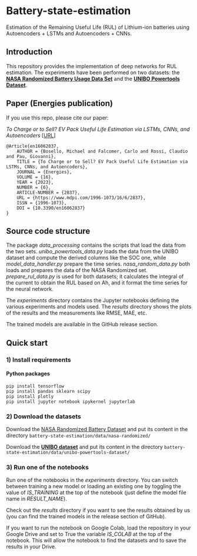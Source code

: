 # Battery-state-estimation

Estimation of the Remaining Useful Life (RUL) of Lithium-ion batteries using Autoencoders + LSTMs and Autoencoders + CNNs.

## Introduction

This repository provides the implementation of deep networks for RUL estimation. The experiments have been performed on two datasets: the [**NASA Randomized Battery Usage Data Set**](https://www.nasa.gov/content/prognostics-center-of-excellence-data-set-repository) and the [**UNIBO Powertools Dataset**](https://doi.org/10.17632/n6xg5fzsbv.1).

## Paper (Energies publication)
If you use this repo, please cite our paper:

*To Charge or to Sell? EV Pack Useful Life Estimation via LSTMs, CNNs, and Autoencoders* [[URL](https://www.mdpi.com/1996-1073/16/6/2837#)]

```
@Article{en16062837,
    AUTHOR = {Bosello, Michael and Falcomer, Carlo and Rossi, Claudio and Pau, Giovanni},
    TITLE = {To Charge or to Sell? EV Pack Useful Life Estimation via LSTMs, CNNs, and Autoencoders},
    JOURNAL = {Energies},
    VOLUME = {16},
    YEAR = {2023},
    NUMBER = {6},
    ARTICLE-NUMBER = {2837},
    URL = {https://www.mdpi.com/1996-1073/16/6/2837},
    ISSN = {1996-1073},
    DOI = {10.3390/en16062837}
}
```

## Source code structure

The package *data_processing* contains the scripts that load the data from the two sets. *unibo_powertools_data.py* loads the data from the UNIBO dataset and compute the derived columns like the SOC one, while *model_data_handler.py* prepare the time series. *nasa_random_data.py* both loads and prepares the data of the NASA Randomized set. *prepare_rul_data.py* is used for both datasets; it calculates the integral of the current to obtain the RUL based on Ah, and it format the time series for the neural network.

The *experiments* directory contains the Jupyter notebooks defining the various experiments and models used. The *results* directory shows the plots of the results and the measurements like RMSE, MAE, etc.

The trained models are available in the GitHub release section.

## Quick start

### 1) Install requirements

#### Python packages

    pip install tensorflow
    pip install pandas sklearn scipy
    pip install plotly
    pip install jupyter notebook ipykernel jupyterlab


### 2) Download the datasets

Download the [NASA Randomized Battery Dataset](https://www.nasa.gov/content/prognostics-center-of-excellence-data-set-repository) and put its content in the directory `battery-state-estimation/data/nasa-randomized/`

Download the [**UNIBO dataset**](https://doi.org/10.17632/n6xg5fzsbv.1) and put its content in the directory `battery-state-estimation/data/unibo-powertools-dataset/`

### 3) Run one of the notebooks

Run one of the notebooks in the *experiments* directory. You can switch between training a new model or loading an existing one by toggling the value of *IS_TRAINING* at the top of the notebook (just define the model file name in *RESULT_NAME*).

Check out the *results* directory if you want to see the results obtained by us (you can find the trained models in the release section of GitHub).

If you want to run the notebook on Google Colab, load the repository in your Google Drive and set to True the variable *IS_COLAB* at the top of the notebook. This will allow the notebook to find the datasets and to save the results in your Drive. 
